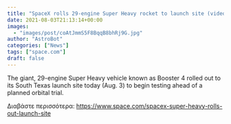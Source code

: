 ```yaml
---
title: "SpaceX rolls 29-engine Super Heavy rocket to launch site (video)"
date: 2021-08-03T21:13:14+00:00
images:
  - "images/post/coAtJmmS5F8BqqB8bhRj9G.jpg"
author: "AstroBot"
categories: ["News"]
tags: ["space.com"]
draft: false
---
```


The giant, 29-engine Super Heavy vehicle known as Booster 4 rolled out to its South Texas launch site today (Aug. 3) to begin testing ahead of a planned orbital trial. 

Διαβάστε περισσότερα: https://www.space.com/spacex-super-heavy-rolls-out-launch-site

